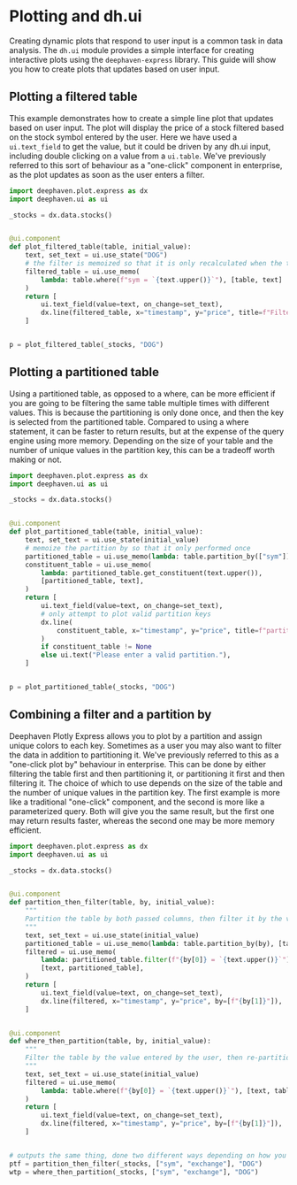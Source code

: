 # Plotting and dh.ui

Creating dynamic plots that respond to user input is a common task in data analysis. The `dh.ui` module provides a simple interface for creating interactive plots using the `deephaven-express` library. This guide will show you how to create plots that updates based on user input.

## Plotting a filtered table

This example demonstrates how to create a simple line plot that updates based on user input. The plot will display the price of a stock filtered based on the stock symbol entered by the user. Here we have used a `ui.text_field` to get the value, but it could be driven by any dh.ui input, including double clicking on a value from a `ui.table`. We've previously referred to this sort of behaviour as a "one-click" component in enterprise, as the plot updates as soon as the user enters a filter.

```python
import deephaven.plot.express as dx
import deephaven.ui as ui

_stocks = dx.data.stocks()


@ui.component
def plot_filtered_table(table, initial_value):
    text, set_text = ui.use_state("DOG")
    # the filter is memoized so that it is only recalculated when the text changes
    filtered_table = ui.use_memo(
        lambda: table.where(f"sym = `{text.upper()}`"), [table, text]
    )
    return [
        ui.text_field(value=text, on_change=set_text),
        dx.line(filtered_table, x="timestamp", y="price", title=f"Filtered by: {text}"),
    ]


p = plot_filtered_table(_stocks, "DOG")
```

## Plotting a partitioned table

Using a partitioned table, as opposed to a where, can be more efficient if you are going to be filtering the same table multiple times with different values. This is because the partitioning is only done once, and then the key is selected from the partitioned table. Compared to using a where statement, it can be faster to return results, but at the expense of the query engine using more memory. Depending on the size of your table and the number of unique values in the partition key, this can be a tradeoff worth making or not.

```python
import deephaven.plot.express as dx
import deephaven.ui as ui

_stocks = dx.data.stocks()


@ui.component
def plot_partitioned_table(table, initial_value):
    text, set_text = ui.use_state(initial_value)
    # memoize the partition by so that it only performed once
    partitioned_table = ui.use_memo(lambda: table.partition_by(["sym"]), [table])
    constituent_table = ui.use_memo(
        lambda: partitioned_table.get_constituent(text.upper()),
        [partitioned_table, text],
    )
    return [
        ui.text_field(value=text, on_change=set_text),
        # only attempt to plot valid partition keys
        dx.line(
            constituent_table, x="timestamp", y="price", title=f"partition key: {text}"
        )
        if constituent_table != None
        else ui.text("Please enter a valid partition."),
    ]


p = plot_partitioned_table(_stocks, "DOG")
```

## Combining a filter and a partition by

Deephaven Plotly Express allows you to plot by a partition and assign unique colors to each key. Sometimes as a user you may also want to filter the data in addition to partitioning it. We've previously referred to this as a "one-click plot by" behaviour in enterprise. This can be done by either filtering the table first and then partitioning it, or partitioning it first and then filtering it. The choice of which to use depends on the size of the table and the number of unique values in the partition key. The first example is more like a traditional "one-click" component, and the second is more like a parameterized query. Both will give you the same result, but the first one may return results faster, whereas the second one may be more memory efficient.

```python
import deephaven.plot.express as dx
import deephaven.ui as ui

_stocks = dx.data.stocks()


@ui.component
def partition_then_filter(table, by, initial_value):
    """
    Partition the table by both passed columns, then filter it by the value entered by the user
    """
    text, set_text = ui.use_state(initial_value)
    partitioned_table = ui.use_memo(lambda: table.partition_by(by), [table, by])
    filtered = ui.use_memo(
        lambda: partitioned_table.filter(f"{by[0]} = `{text.upper()}`"),
        [text, partitioned_table],
    )
    return [
        ui.text_field(value=text, on_change=set_text),
        dx.line(filtered, x="timestamp", y="price", by=[f"{by[1]}"]),
    ]


@ui.component
def where_then_partition(table, by, initial_value):
    """
    Filter the table by the value entered by the user, then re-partition it by the second passed column
    """
    text, set_text = ui.use_state(initial_value)
    filtered = ui.use_memo(
        lambda: table.where(f"{by[0]} = `{text.upper()}`"), [text, table]
    )
    return [
        ui.text_field(value=text, on_change=set_text),
        dx.line(filtered, x="timestamp", y="price", by=[f"{by[1]}"]),
    ]


# outputs the same thing, done two different ways depending on how you want the work done
ptf = partition_then_filter(_stocks, ["sym", "exchange"], "DOG")
wtp = where_then_partition(_stocks, ["sym", "exchange"], "DOG")
```
